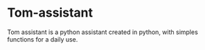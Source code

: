 # Tom-assistant
Tom assistant is a python assistant created in python, with simples functions for a daily use.
